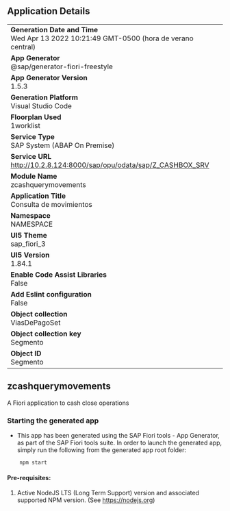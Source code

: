 ## Application Details
|               |
| ------------- |
|**Generation Date and Time**<br>Wed Apr 13 2022 10:21:49 GMT-0500 (hora de verano central)|
|**App Generator**<br>@sap/generator-fiori-freestyle|
|**App Generator Version**<br>1.5.3|
|**Generation Platform**<br>Visual Studio Code|
|**Floorplan Used**<br>1worklist|
|**Service Type**<br>SAP System (ABAP On Premise)|
|**Service URL**<br>http://10.2.8.124:8000/sap/opu/odata/sap/Z_CASHBOX_SRV
|**Module Name**<br>zcashquerymovements|
|**Application Title**<br>Consulta de movimientos|
|**Namespace**<br>NAMESPACE|
|**UI5 Theme**<br>sap_fiori_3|
|**UI5 Version**<br>1.84.1|
|**Enable Code Assist Libraries**<br>False|
|**Add Eslint configuration**<br>False|
|**Object collection**<br>ViasDePagoSet|
|**Object collection key**<br>Segmento|
|**Object ID**<br>Segmento|

## zcashquerymovements

A Fiori application to cash close operations

### Starting the generated app

-   This app has been generated using the SAP Fiori tools - App Generator, as part of the SAP Fiori tools suite.  In order to launch the generated app, simply run the following from the generated app root folder:

```
    npm start
```

#### Pre-requisites:

1. Active NodeJS LTS (Long Term Support) version and associated supported NPM version.  (See https://nodejs.org)


